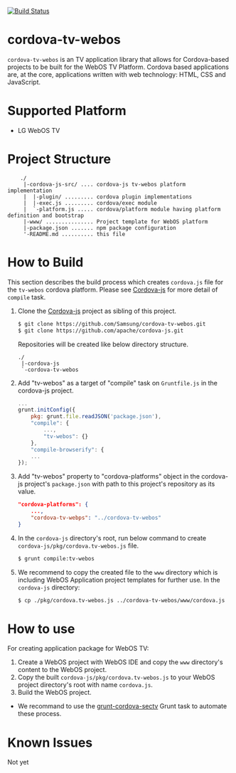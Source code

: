 [![Build Status](https://travis-ci.org/Samsung/cordova-tv-webos.svg?branch=master)](https://travis-ci.org/Samsung/cordova-tv-webos)

# cordova-tv-webos
`cordova-tv-webos` is an TV application library that allows for Cordova-based projects to be built for the WebOS TV Platform.
Cordova based applications are, at the core, applications written with web technology: HTML, CSS and JavaScript.

# Supported Platform
* LG WebOS TV

# Project Structure
```
    ./
     |-cordova-js-src/ .... cordova-js tv-webos platform implementation
     |  |-plugin/ ......... cordova plugin implementations
     |  |-exec.js ......... cordova/exec module
     |  `-platform.js ..... cordova/platform module having platform definition and bootstrap
     |-www/ ............... Project template for WebOS platform
     |-package.json ....... npm package configuration
     '-README.md .......... this file
```

# How to Build
This section describes the build process which creates `cordova.js` file for the `tv-webos` cordova platform.
Please see [Cordova-js](http://github.com/apache/cordova-js) for more detail of `compile` task.

1. Clone the [Cordova-js](http://github.com/apache/cordova-js) project as sibling of this project.
    ```sh
    $ git clone https://github.com/Samsung/cordova-tv-webos.git
    $ git clone https://github.com/apache/cordova-js.git
    ```
    
    Repositories will be created like below directory structure.
    ```
    ./
     |-cordova-js
     `-cordova-tv-webos
    ```

2. Add "tv-webos" as a target of "compile" task on `Gruntfile.js` in the cordova-js project.
    ```js
    ...
    grunt.initConfig({
        pkg: grunt.file.readJSON('package.json'),
        "compile": {
            ...,
            "tv-webos": {}
        },
        "compile-browserify": {
        ...
    });
    ```

3. Add "tv-webos" property to "cordova-platforms" object in the cordova-js project's `package.json` with path to this project's repository as its value.
    ```JSON
    "cordova-platforms": {
        ...,
        "cordova-tv-webps": "../cordova-tv-webos"
    }
    ```

4. In the `cordova-js` directory's root, run below command to create `cordova-js/pkg/cordova.tv-webos.js` file.
    ```sh
    $ grunt compile:tv-webos
    ```

5. We recommend to copy the created file to the `www` directory which is including WebOS Application project templates for further use. In the `cordova-js` directory:
    ```sh
    $ cp ./pkg/cordova.tv-webos.js ../cordova-tv-webos/www/cordova.js
    ```

# How to use
For creating application package for WebOS TV:

1. Create a WebOS project with WebOS IDE and copy the `www` directory's content to the WebOS project.
2. Copy the built `cordova-js/pkg/cordova.tv-webos.js` to your WebOS project directory's root with name `cordova.js`.
3. Build the WebOS project.

* We recommand to use the [grunt-cordova-sectv](http://github.com/Samsung/grunt-cordova-sectv) Grunt task to automate these process.

# Known Issues
Not yet
